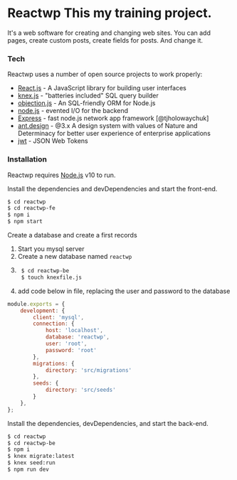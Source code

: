 
# Reactwp This my training project. 

It's a web software for creating and changing web sites. You can add pages, create custom posts, create fields for posts. And change it.


### Tech

Reactwp uses a number of open source projects to work properly:

* [React.js](https://reactjs.org/) - A JavaScript library for building user interfaces
* [knex.js](http://knexjs.org/) - "batteries included" SQL query builder
* [objection.js](https://vincit.github.io/objection.js/) - An SQL-friendly ORM for Node.js
* [node.js](https://nodejs.org/) - evented I/O for the backend
* [Express](https://expressjs.com/) - fast node.js network app framework [@tjholowaychuk]
* [ant.design](https://3x.ant.design/) - @3.x A design system with values of Nature and Determinacy for better user experience of enterprise applications
* [jwt](https://jwt.io/) - JSON Web Tokens



### Installation

Reactwp requires [Node.js](https://nodejs.org/) v10 to run.

Install the dependencies and devDependencies and start the front-end.

```sh
$ cd reactwp
$ cd reactwp-fe
$ npm i
$ npm start
```
Create a database and create a first records
1. Start you mysql server
2. Create a new database named `reactwp`
3. ```sh
    $ cd reactwp-be
    $ touch knexfile.js
5. add code below in file, replacing the user and password to the database

```js
module.exports = {
    development: {
        client: 'mysql',
        connection: {
            host: 'localhost',
            database: 'reactwp',
            user: 'root',
            password: 'root'
        },
        migrations: {
            directory: 'src/migrations'
        },
        seeds: {
            directory: 'src/seeds'
        }
    },
};
```


Install the dependencies, devDependencies, and start the back-end.
```sh
$ cd reactwp
$ cd reactwp-be
$ npm i
$ knex migrate:latest
$ knex seed:run
$ npm run dev
```
